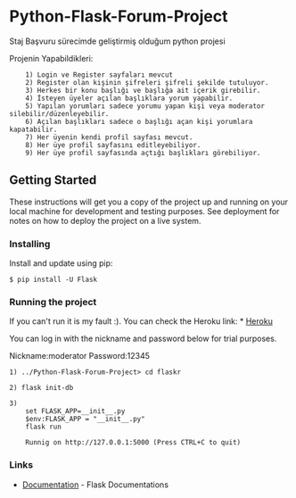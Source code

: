 # Python-Flask-Forum-Project

Staj Başvuru sürecimde geliştirmiş olduğum python projesi

Projenin Yapabildikleri:
```
    1) Login ve Register sayfaları mevcut
    2) Register olan kişinin şifreleri şifreli şekilde tutuluyor.
    3) Herkes bir konu başlığı ve başlığa ait içerik girebilir.
    4) İsteyen üyeler açılan başlıklara yorum yapabilir.
    5) Yapılan yorumları sadece yorumu yapan kişi veya moderator silebilir/düzenleyebilir.
    6) Açılan başlıkları sadece o başlığı açan kişi yorumlara kapatabilir.
    7) Her üyenin kendi profil sayfası mevcut.
    8) Her üye profil sayfasını editleyebiliyor.
    9) Her üye profil sayfasında açtığı başlıkları görebiliyor.
```
## Getting Started

These instructions will get you a copy of the project up and running on your local machine for development and testing purposes. See deployment for notes on how to deploy the project on a live system.

### Installing

Install and update using pip:
```
$ pip install -U Flask
```

### Running the project

If you can't run it is my fault :).
You can check the Heroku link: * [Heroku](https://python-project-flask.herokuapp.com/)

You can log in with the nickname and password below for trial purposes.

Nickname:moderator
Password:12345

```
1) ../Python-Flask-Forum-Project> cd flaskr

2) flask init-db

3) 
    set FLASK_APP=__init__.py
    $env:FLASK_APP = "__init__.py"
    flask run

    Runnig on http://127.0.0.1:5000 (Press CTRL+C to quit)
```
### Links

* [Documentation](https://flask.palletsprojects.com/en/2.1.x/) - Flask Documentations